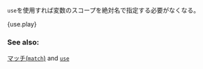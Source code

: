 <!--- The `use` declaration can be used so manual scoping isn't needed: --->
`use`を使用すれば変数のスコープを絶対名で指定する必要がなくなる。

{use.play}

### See also:

[マッチ(`match`)][match] and [`use`][use]

[use]: /mod/use.html
[match]: /flow_control/match.html
